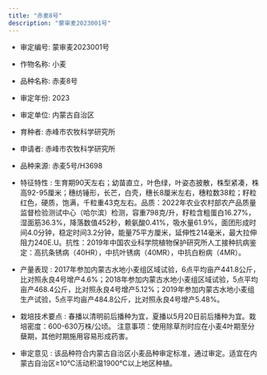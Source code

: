 ```yaml
---
title: "赤麦8号"
description: "蒙审麦2023001号"
---
```

* 审定编号:  蒙审麦2023001号

*  作物名称:  小麦

*  品种名称:  赤麦8号

*  审定年份:  2023

*  审定单位:  内蒙古自治区

* 育种者:  赤峰市农牧科学研究所

*  申请者:  赤峰市农牧科学研究所

*  品种来源:  赤麦5号/H3698

*  特征特性 : 
生育期90天左右；幼苗直立，叶色绿，叶姿态披散，株型紧凑，株高92-95厘米；穗纺锤形，长芒，白壳，穗长8厘米左右，穗粒数38粒；籽粒红色，硬质，饱满，千粒重43克左右。品质：2022年农业农村部农产品质量监督检验测试中心（哈尔滨）检测，容重798克/升，籽粒含粗蛋白16.27%，湿面筋36.3%，降落数值452秒，赖氨酸0.41%，吸水量61.9%，面团形成时间4.0分钟，稳定时间3.2分钟，能量75平方厘米，延伸性214毫米，最大拉伸阻力240E.U。抗性：2019年中国农业科学院植物保护研究所人工接种抗病鉴定：高抗条锈病（40HR），中抗叶锈病（40MR），中抗白粉病（4MR）。
 
*  产量表现 : 
2017年参加内蒙古水地小麦组区域试验，6点平均亩产441.8公斤，比对照永良4号增产4.6%；2018年参加内蒙古水地小麦组区域试验，5点平均亩产468.4公斤，比对照永良4号增产5.12%；2019年参加内蒙古水地小麦组生产试验，5点平均亩产484.8公斤，比对照永良4号增产5.48%。

*  栽培技术要点 : 
春播以清明前后播种为宜，夏播以5月20日前后播种为宜。栽培密度：600-630万株/公顷。
注意事项：使用除草剂时应在小麦4叶期至分蘖期，其他时期施用容易形成药害。

*  审定意见 : 
该品种符合内蒙古自治区小麦品种审定标准，通过审定。适宜在内蒙古自治区≥10℃活动积温1900℃以上地区种植。

